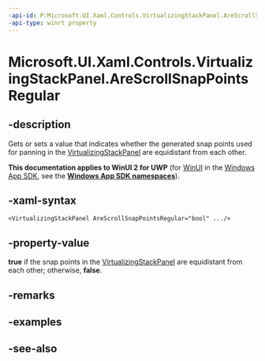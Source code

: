 ```yaml
---
-api-id: P:Microsoft.UI.Xaml.Controls.VirtualizingStackPanel.AreScrollSnapPointsRegular
-api-type: winrt property
---
```


<!-- Property syntax
public bool AreScrollSnapPointsRegular { get;  set; }
-->

# Microsoft.UI.Xaml.Controls.VirtualizingStackPanel.AreScrollSnapPointsRegular

## -description
Gets or sets a value that indicates whether the generated snap points used for panning in the [VirtualizingStackPanel](virtualizingstackpanel.md) are equidistant from each other.

**This documentation applies to WinUI 2 for UWP** (for [WinUI](/windows/apps/winui/winui3/) in the [Windows App SDK](/windows/apps/windows-app-sdk/), see the **[Windows App SDK namespaces](/windows/windows-app-sdk/api/winrt/)**).

## -xaml-syntax
```xaml
<VirtualizingStackPanel AreScrollSnapPointsRegular="bool" .../>
```


## -property-value
**true** if the snap points in the [VirtualizingStackPanel](virtualizingstackpanel.md) are equidistant from each other; otherwise, **false**.

## -remarks

## -examples

## -see-also
